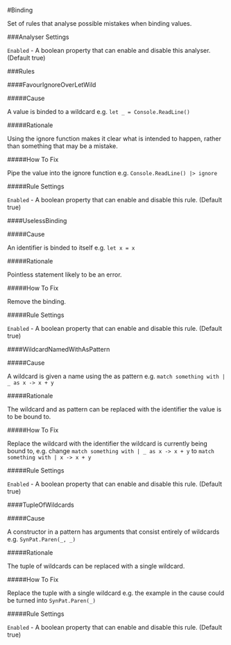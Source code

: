 #Binding

Set of rules that analyse possible mistakes when binding values.

###Analyser Settings

`Enabled` - A boolean property that can enable and disable this analyser. (Default true)

###Rules

####FavourIgnoreOverLetWild

#####Cause

A value is binded to a wildcard e.g. `let _ = Console.ReadLine()`

#####Rationale

Using the ignore function makes it clear what is intended to happen, rather than something that may be a mistake.

#####How To Fix

Pipe the value into the ignore function e.g. `Console.ReadLine() |> ignore`

#####Rule Settings

`Enabled` - A boolean property that can enable and disable this rule. (Default true)

####UselessBinding

#####Cause

An identifier is binded to itself e.g. `let x = x`

#####Rationale

Pointless statement likely to be an error.

#####How To Fix

Remove the binding.

#####Rule Settings

`Enabled` - A boolean property that can enable and disable this rule. (Default true)

####WildcardNamedWithAsPattern

#####Cause

A wildcard is given a name using the as pattern e.g. `match something with | _ as x -> x + y`

#####Rationale

The wildcard and as pattern can be replaced with the identifier the value is to be bound to.

#####How To Fix

Replace the wildcard with the identifier the wildcard is currently being bound to, e.g. change `match something with | _ as x -> x + y` to `match something with | x -> x + y`

#####Rule Settings

`Enabled` - A boolean property that can enable and disable this rule. (Default true)

####TupleOfWildcards

#####Cause

A constructor in a pattern has arguments that consist entirely of wildcards e.g. `SynPat.Paren(_, _)`

#####Rationale

The tuple of wildcards can be replaced with a single wildcard.

#####How To Fix

Replace the tuple with a single wildcard e.g. the example in the cause could be turned into `SynPat.Paren(_)`

#####Rule Settings

`Enabled` - A boolean property that can enable and disable this rule. (Default true)